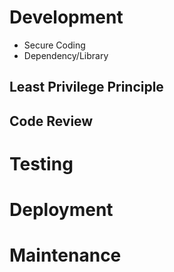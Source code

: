 # Development
- Secure Coding
- Dependency/Library
## Least Privilege Principle
## Code Review


# Testing



# Deployment


# Maintenance
